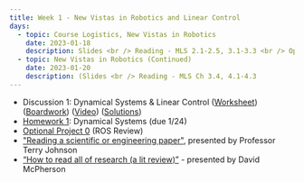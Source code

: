 ```yaml
---
title: Week 1 - New Vistas in Robotics and Linear Control
days:
  - topic: Course Logistics, New Vistas in Robotics
    date: 2023-01-18
    description: Slides <br /> Reading - MLS 2.1-2.5, 3.1-3.3 <br /> Optional Reading - MLS Appendix A.3
  - topic: New Vistas in Robotics (Continued)
    date: 2023-01-20
    description: (Slides <br /> Reading - MLS Ch 3.4, 4.1-4.3
---
```

- Discussion 1: Dynamical Systems & Linear Control ([Worksheet](https://ucb-ee106.github.io/106b-sp24site/assets/disc/disc1_systems.pdf)) ([Boardwork](https://ucb-ee106.github.io/106b-sp24site/assets/disc/disc1_boardwork.pdf)) ([Video](https://youtu.be/4u3AN6rC1v4)) ([Solutions](https://ucb-ee106.github.io/106b-sp24site/assets/disc/disc1_sols.pdf))
- [Homework 1](https://ucb-ee106.github.io/106b-sp24site/assets/hw/hw1.pdf): Dynamical Systems (due 1/24)
- [Optional Project 0](assets/proj/proj0.pdf) (ROS Review)
- ["Reading a scientific or engineering paper"](https://youtu.be/0nwFSCAacWk), presented by Professor Terry Johnson
- [“How to read all of research (a lit review)”](https://youtu.be/y9rAzM30EDw) - presented by David McPherson

<a id="Week2"></a>
